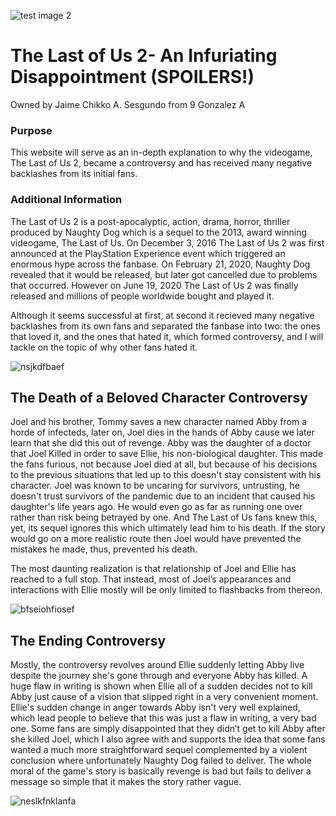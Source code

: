 ![test image 2](https://user-images.githubusercontent.com/99879325/158183230-f190f288-50db-40a9-b166-32357686c2c4.jpeg)

# The Last of Us 2- An Infuriating Disappointment (SPOILERS!)

Owned by Jaime Chikko A. Sesgundo from 9 Gonzalez A

### Purpose
This website will serve as an in-depth explanation to why the videogame, The Last of Us 2, became a controversy and has received many negative backlashes from its initial fans.

### Additional Information 
The Last of Us 2 is a post-apocalyptic, action, drama, horror, thriller produced by Naughty Dog which is a sequel to the 2013, award winning videogame, The Last of Us. On December 3, 2016 The Last of Us 2 was first announced at the PlayStation Experience event which triggered an enormous hype across the fanbase. On February 21, 2020, Naughty Dog revealed that it would be released, but later got cancelled due to problems that occurred. However on June 19, 2020 The Last of Us 2 was finally released and millions of people worldwide bought and played it.

Although it seems successful at first, at second it recieved many negative backlashes from its own fans and separated the fanbase into two: the ones that loved it, and the ones that hated it, which formed controversy, and I will tackle on the topic of why other fans hated it.

![nsjkdfbaef](https://user-images.githubusercontent.com/99879325/158157230-127f5692-837f-42e2-85be-f75b2befe687.jpg)

## The Death of a Beloved Character Controversy
Joel and his brother, Tommy saves a new character named Abby from a horde of infecteds, later on, Joel dies in the hands of Abby cause we later learn that she did this out of revenge. Abby was the daughter of a doctor that Joel Killed in order to save Ellie, his non-biological daughter. This made the fans furious, not because Joel died at all, but because of his decisions to the previous situations that led up to this doesn't stay consistent with his character. Joel was known to be uncaring for survivors, untrusting, he doesn't trust survivors of the pandemic due to an incident that caused his daughter's life years ago. He would even go as far as running one over rather than risk being betrayed by one. And The Last of Us fans knew this, yet, its sequel ignores this which ultimately lead him to his death. If the story would go on a more realistic route then Joel would have prevented the mistakes he made, thus, prevented his death.

The most daunting realization is that relationship of Joel and Ellie has reached to a full stop. That instead, most of Joel’s appearances and interactions with Ellie mostly will be only limited to flashbacks from thereon.

![bfseiohfiosef](https://user-images.githubusercontent.com/99879325/158170667-91e4e64b-e7db-4eae-9b38-80cabd903b84.jpeg)

## The Ending Controversy
Mostly, the controversy revolves around Ellie suddenly letting Abby live despite the journey she's gone through and everyone Abby has killed. A huge flaw in writing is shown when Ellie all of a sudden decides not to kill Abby just cause of a vision that slipped right in a very convenient moment. Ellie's sudden change in anger towards Abby isn't very well explained, which lead people to believe that this was just a flaw in writing, a very bad one. Some fans are simply disappointed that they didn’t get to kill Abby after she killed Joel, which I also agree with and supports the idea that some fans wanted a much more straightforward sequel complemented by a violent conclusion where unfortunately Naughty Dog failed to deliver. The whole moral of the game's story is basically revenge is bad but fails to deliver a message so simple that it makes the story rather vague. 

![neslkfnklanfa](https://user-images.githubusercontent.com/99879325/158190985-0b86a2f6-66e5-422a-b119-0acb06b58229.jpeg)



 
